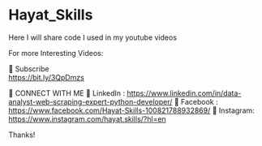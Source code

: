 # Hayat_Skills
Here  I will share  code I used in my youtube videos

For more Interesting Videos:

🔔 Subscribe  
   https://bit.ly/3QpDmzs

🔽 CONNECT WITH ME
   🔗 LinkedIn : https://www.linkedin.com/in/data-analyst-web-scraping-expert-python-developer/
   🔗 Facebook : https://www.facebook.com/Hayat-Skills-100821788932869/
   🔗 Instagram: https://www.instagram.com/hayat.skills/?hl=en

Thanks!
